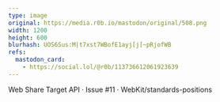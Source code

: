 ```yaml
---
type: image
original: https://media.r0b.io/mastodon/original/508.png
width: 1200
height: 600
blurhash: UOS6Sus:M|t7xst7WBofE1ayj[j[~pRjofWB
refs:
  mastodon_card:
    - https://social.lol/@r0b/113736612061923639
---
```


Web Share Target API · Issue #11 · WebKit/standards-positions
